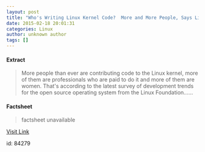 ```yaml
---
layout: post
title: "Who's Writing Linux Kernel Code?  More and More People, Says Linux Foundation"
date: 2015-02-18 20:01:31
categories: Linux
author: unknown author
tags: []
---
```



#### Extract
>More people than ever are contributing code to the Linux kernel, more of them are professionals who are paid to do it and more of them are women. That&#39;s according to the latest survey of development trends for the open source operating system from the Linux Foundation......

#### Factsheet
>factsheet unavailable

[Visit Link](http://thevarguy.com/open-source-application-software-companies/021815/whos-writing-linux-kernel-code-mo)

id:   84279


